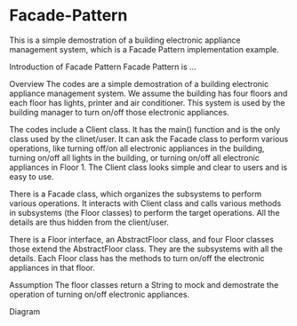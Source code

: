 # Facade-Pattern
This is a simple demostration of a building electronic appliance management system, which is a Facade Pattern implementation example.

Introduction of Facade Pattern
Facade Pattern is ...


Overview
The codes are a simple demostration of a building electronic appliance management system. We assume the building has four floors and each floor has lights, printer and air conditioner. This system is used by the building manager to turn on/off those electronic appliances.

The codes include a Client class. It has the main() function and is the only class used by the clinet/user. It can ask the Facade class to perform various operations, like turning off/on all electronic appliances in the building, turning on/off all lights in the building, or turning on/off all electronic appliances in Floor 1. The Client class looks simple and clear to users and is easy to use.

There is a Facade class, which organizes the subsystems to perform various operations. It interacts with Client class and calls various methods in subsystems (the Floor classes) to perform the target operations. All the details are thus hidden from the client/user.

There is a Floor interface, an AbstractFloor class, and four Floor classes those extend the AbstractFloor class. They are the subsystems with all the details. Each Floor class has the methods to turn on/off the electronic appliances in that floor.

Assumption
The floor classes return a String to mock and demostrate the operation of turning on/off electronic appliances.

Diagram
